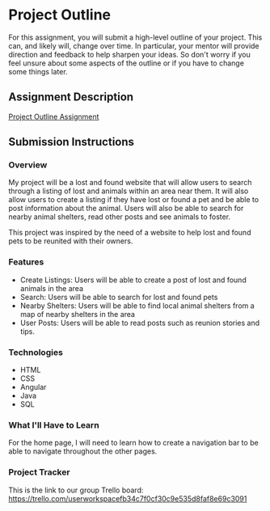 # Project Outline
For this assignment, you will submit a high-level outline of your project. This can, and likely will, change over time. In particular, your mentor will provide direction and feedback to help sharpen your ideas. So don't worry if you feel unsure about some aspects of the outline or if you have to change some things later.

## Assignment Description
[Project Outline Assignment](https://education.launchcode.org/liftoff/modules/assignments/project-outline)

## Submission Instructions

### Overview

My project will be a lost and found website that will allow users to search through a listing of lost and animals within an area near them. It will also allow users to create a listing if they have lost or found a pet and be able to post information about the animal. Users will also be able to search for nearby animal shelters, read other posts and see animals to foster. 

This project was inspired by the need of a website to help lost and found pets to be reunited with their owners. 
### Features
- Create Listings: Users will be able to create a post of lost and found animals in the area
- Search: Users will be able to search for lost and found pets
- Nearby Shelters: Users will be able to find local animal shelters from a map of nearby shelters in the area
- User Posts: Users will be able to read posts such as reunion stories and tips. 
### Technologies
- HTML
- CSS
- Angular
- Java
- SQL

### What I'll Have to Learn
For the home page, I will need to learn how to create a navigation bar to be able to navigate throughout the other pages. 
### Project Tracker
This is the link to our group Trello board: https://trello.com/userworkspacefb34c7f0cf30c9e535d8faf8e69c3091
